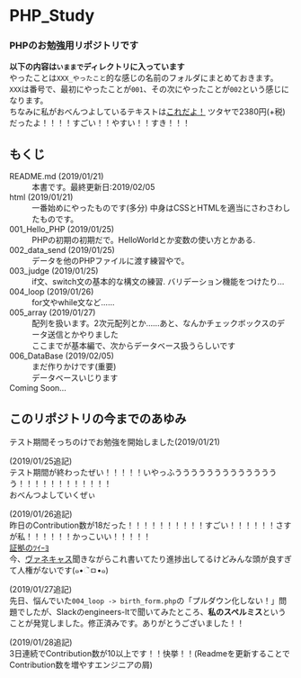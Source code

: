 # PHP_Study
### PHPのお勉強用リポジトリです
**以下の内容は`いままで`ディレクトリに入っています**  
やったことは`XXX_やったこと`的な感じの名前のフォルダにまとめておきます。  
`XXX`は番号で、最初にやったことが`001`、その次にやったことが`002`という感じになります。  
ちなみに私がおべんつよしているテキストは[これだよ！](https://www.amazon.co.jp/PHP%E3%81%97%E3%81%A3%E3%81%8B%E3%82%8A%E5%85%A5%E9%96%80%E6%95%99%E5%AE%A4-%E4%BD%BF%E3%81%88%E3%82%8B%E5%8A%9B%E3%81%8C%E8%BA%AB%E3%81%AB%E3%81%A4%E3%81%8F%E3%80%81%E4%BB%95%E7%B5%84%E3%81%BF%E3%81%8B%E3%82%89%E3%82%8F%E3%81%8B%E3%82%8B%E3%80%82-%E5%B0%8F%E5%8E%9F-%E9%9A%86%E7%BE%A9/dp/4798153370/ref=tmm_pap_swatch_0?_encoding=UTF8&qid=&sr= "てきすと！！！") ツタヤで2380円(+税)だったよ！！！！すごい！！やすい！！すき！！！
## もくじ  
<dl>
  <dt>README.md (2019/01/21)</dt>
    <dd>本書です。最終更新日:2019/02/05</dd>
  <dt>html (2019/01/21)</dt>
    <dd>一番始めにやったものです(多分) 中身はCSSとHTMLを適当にさわさわしたものです。</dd>
  <dt>001_Hello_PHP (2019/01/25)</dt>
    <dd>PHPの初期の初期だで。HelloWorldとか変数の使い方とかある.</dd>
  <dt>002_data_send (2019/01/25)</dt>
    <dd>データを他のPHPファイルに渡す練習やで。</dd>
  <dt>003_judge (2019/01/25)</dt>
    <dd>if文、switch文の基本的な構文の練習. バリデーション機能をつけたり…</dd>
  <dt>004_loop (2019/01/26)</dt>
    <dd>for文やwhile文など…… </dd>  
  <dt>005_array (2019/01/27)</dt>
    <dd>配列を扱います。2次元配列とか……あと、なんかチェックボックスのデータ送信とかやりました<br>
    ここまでが基本編で、次からデータベース扱うらしいです</dd>
  <dt>006_DataBase (2019/02/05)</dt>
    <dd>まだ作りかけです(重要)<br>データベースいじります</dd>
  
  <dt>Coming Soon…</dt>
</dl>  






## このリポジトリの今までのあゆみ
テスト期間そっちのけでお勉強を開始しました(2019/01/21)

(2019/01/25追記)  
テスト期間が終わったぜい！！！！！いやっふうううううううううううううう！！！！！！！！！！！！  
おべんつよしていくぜぃ

(2019/01/26追記)  
昨日のContribution数が18だった！！！！！！！！！！すごい！！！！！！さすが私！！！！！！かっこいい！！！！！  
[証拠のﾂｲｰﾖ](https://twitter.com/Tech_Kazu/status/1088814372460339202 "ひれふせ！！！")  
今、[ヴァネキャス](https://twitcasting.tv/vane11ope "つよいひとの巣窟")聞きながらこれ書いてたり進捗出してるけどみんな頭が良すぎて人権がないです(๑•ૅㅁ•๑)

(2019/01/27追記)  
先日、悩んでいた`004_loop -> birth_form.php`の「プルダウン化しない！」問題でしたが、Slackのengineers-ltで聞いてみたところ、**私のスペルミス**ということが発覚しました。修正済みです。ありがとうございました！！

(2019/01/28追記)  
3日連続でContribution数が10以上です！！快挙！！(Readmeを更新することでContribution数を増やすエンジニアの屑)
